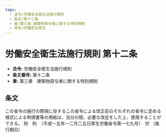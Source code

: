 ```yaml
---
tags:
  - 法令/労働安全衛生法施行規則
  - 条文/第十二条
  - 章/第三章_建築物貸与者に関する特別規制
  - 体系/労働安全衛生
---
```

# 労働安全衛生法施行規則 第十二条

- **法令:** 労働安全衛生法施行規則
- **条文番号:** 第十二条
- **章:** 第三章　建築物貸与者に関する特別規制

## 条文
この省令の施行の際現に存するこの省令による改正前のそれぞれの省令に定める様式による申請書等の用紙は、当分の間、必要な改定をした上、使用することができる。
附　則　（平成一五年一二月二五日厚生労働省令第一七九号）　抄
（施行期日）

